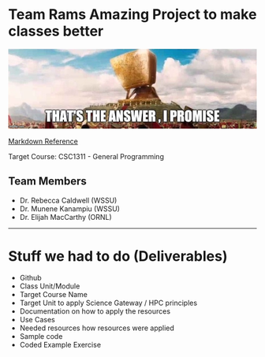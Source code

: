 # Team Rams Amazing Project to make classes better

<img src="deepthought.jpeg"></img>


[Markdown Reference](https://github.github.com/gfm)

Target Course: CSC1311 - General Programming

## Team Members
* Dr. Rebecca Caldwell (WSSU)
* Dr. Munene Kanampiu (WSSU)
* Dr. Elijah MacCarthy (ORNL)

---
# Stuff we had to do (Deliverables)
* Github
 * Class Unit/Module
 * Target Course Name
 * Target Unit to apply Science Gateway / HPC principles
 * Documentation on how to apply the resources
 * Use Cases
 * Needed resources how resources were applied
* Sample code
 * Coded Example Exercise
